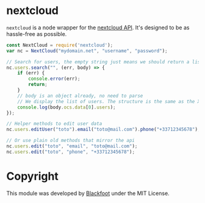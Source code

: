 # nextcloud
`nextcloud` is a node wrapper for the [nextcloud API](https://docs.nextcloud.com/server/13/admin_manual/configuration_user/user_provisioning_api.html). It's designed to be as hassle-free as possible.

```js
const NextCloud = require('nextcloud');
var nc = NextCloud("mydomain.net", "username", "password");

// Search for users, the empty string just means we should return a list of all users
nc.users.search("", (err, body) => {
    if (err) {
        console.error(err);
        return;
    }
    // body is an object already, no need to parse
    // We display the list of users. The structure is the same as the XML in NextCloud's documentation
    console.log(body.ocs.data[0].users);
});

// Helper methods to edit user data
nc.users.editUser("toto").email("toto@mail.com").phone("+33712345678");

// Or use plain old methods that mirror the api
nc.users.edit("toto", "email", "toto@mail.com");
nc.users.edit("toto", "phone", "+33712345678");
```

# Copyright
This module was developed by [Blackfoot](https://blackfoot.io/) under the MIT License.